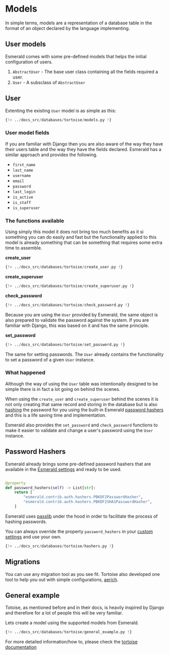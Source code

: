 # Models

In simple terms, models are a representation of a database table in the format of an object declared by the language
implementing.

## User models

Esmerald comes with some pre-defined models that helps the initial configuration of users.

1. `AbstractUser` - The base user class containing all the fields required a user.
2. `User` - A subsclass of `AbstractUser`

## User

Extenting the existing `User` model is as simple as this: 

```python
{!> ../docs_src/databases/tortoise/models.py !}
```

### User model fields

If you are familiar with Django then you are also aware of the way they have their users table and the way they
have the fields declared. Esmerald has a similar approach and provides the following.

* `first_name`
* `last_name`
* `username`
* `email`
* `password`
* `last_login`
* `is_active`
* `is_staff`
* `is_superuser`

### The functions available

Using simply this model it does not bring too much benefits as it si something you can do easily and fast but the
functionality applied to this model is already something that can be something that requires some extra time to
assemble.

**create_user**

```python
{!> ../docs_src/databases/tortoise/create_user.py !}
```

**create_superuser**

```python
{!> ../docs_src/databases/tortoise/create_superuser.py !}
```

**check_password**

```python hl_lines="22"
{!> ../docs_src/databases/tortoise/check_password.py !}
```

Because you are using the `User` provided by Esmerald, the same object is also prepared to validate
the password against the system. If you are familiar with Django, this was based on it and has the
same principle.

**set_password**

```python hl_lines="22"
{!> ../docs_src/databases/tortoise/set_password.py !}
```

The same for setting passwords. The `User` already contains the functionality to set a password of
a given `User` instance.

### What happened

Although the way of using the `User` table was intentionally designed to be simple there is in fact a lot going
on behind the scenes.

When using the `create_user` and `create_superuser` behind the scenes it is not only creating that same record and
storing in the database but is also <a href='https://nordpass.com/blog/password-hash/' target='_blank'>hashing</a>
the password for you using the built-in Esmerald [password hashers](#password-hashers) and this is a life saving
time and implementation.

Esmerald also provides the `set_password` and `check_password` functions to make it easier to
validate and change a user's password using the `User` instance.

## Password Hashers

Esmerald already brings some pre-defined password hashers that are available in the
[Esmerald settings](../../application/settings.md) and ready to be used.

```python

@property
def password_hashers(self) -> List[str]:
    return [
        "esmerald.contrib.auth.hashers.PBKDF2PasswordHasher",
        "esmerald.contrib.auth.hashers.PBKDF2SHA1PasswordHasher",
    ]

```

Esmerald uses <a href='https://passlib.readthedocs.io/en/stable/' target='_blank'>passlib</a> under the hood
in order to facilitate the process of hashing passwords.

You can always override the property `password_hashers` in your
[custom settings](../../application/settings.md#custom-settings) and use your own.

```python
{!> ../docs_src/databases/tortoise/hashers.py !}
```

## Migrations

You can use any migration tool as you see fit. Tortoise also developed one tool to help you out with simple
configurations, <a href='https://github.com/tortoise/aerich' target='_blank'>aerich</a>.

## General example

Totoise, as mentioned before and in their docs, is heavily inspired by Django and therefore for a lot of people this
will be very familiar.

Lets create a model using the supported models from Esmerald.

```python
{!> ../docs_src/databases/tortoise/general_example.py !}
```

For more detailed information/how to, please check the [tortoise documentation](https://tortoise.github.io/)
